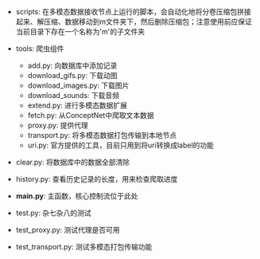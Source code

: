 - scripts: 在多模态数据接收节点上运行的脚本，会自动化地将分卷压缩包拼接起来、解压缩、数据移动到m文件夹下，然后删除压缩包；注意使用前应保证当前目录下存在一个名称为'm'的子文件夹

- tools: 爬虫组件
	- add.py: 向数据库中添加记录
	- download_gifs.py: 下载动图
	- download_images.py: 下载图片
	- download_sounds: 下载音频
	- extend.py: 进行多模态数据扩展
	- fetch.py: 从ConceptNet中爬取文本数据
	- proxy.py: 提供代理
	- transport.py: 将多模态数据打包传输到本地节点
	- uri.py: 官方提供的工具，目前只用到将uri转换成label的功能

- clear.py: 将数据库中的数据全部清除
- history.py: 查看历史记录的长度，用来检查爬取进度

- **main.py**: 主函数，核心控制流位于此处

- test.py: 杂七杂八的测试
- test_proxy.py: 测试代理是否可用
- test_transport.py: 测试多模态打包传输功能


